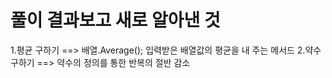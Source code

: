 # 풀이 결과보고 새로 알아낸 것

1.평균 구하기 ==> 배열.Average(); 입력받은 배열값의 평균을 내 주는 메서드
2.약수 구하기 ==> 약수의 정의를 통한 반복의 절반 감소
